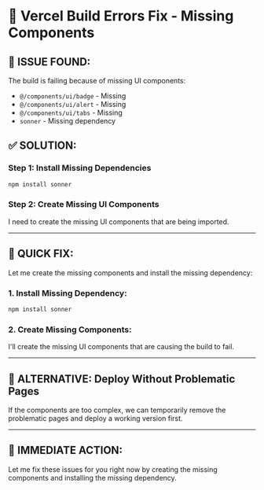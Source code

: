 # 🎯 Vercel Build Errors Fix - Missing Components

## 🚨 **ISSUE FOUND:**

The build is failing because of missing UI components:
- `@/components/ui/badge` - Missing
- `@/components/ui/alert` - Missing  
- `@/components/ui/tabs` - Missing
- `sonner` - Missing dependency

## ✅ **SOLUTION:**

### **Step 1: Install Missing Dependencies**

```bash
npm install sonner
```

### **Step 2: Create Missing UI Components**

I need to create the missing UI components that are being imported.

---

## 🎯 **QUICK FIX:**

Let me create the missing components and install the missing dependency:

### **1. Install Missing Dependency:**
```bash
npm install sonner
```

### **2. Create Missing Components:**
I'll create the missing UI components that are causing the build to fail.

---

## 🚀 **ALTERNATIVE: Deploy Without Problematic Pages**

If the components are too complex, we can temporarily remove the problematic pages and deploy a working version first.

---

## 🎯 **IMMEDIATE ACTION:**

Let me fix these issues for you right now by creating the missing components and installing the missing dependency.



